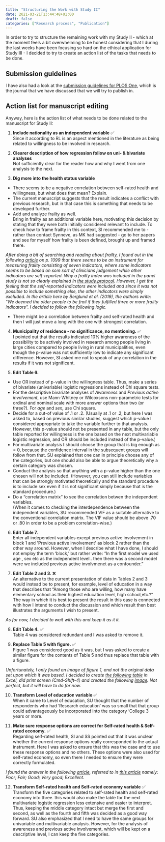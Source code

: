 ```yaml
---
title: "Structuring the Work with Study II"
date: 2021-03-21T13:44:48+01:00
draft: false
categories: ["Research process", "Publication"]
---
```


In order to try to structure the remaining work with my Study II - which at the moment feels a bit overwhelming to be honest considering that I during the last weeks have been focusing so hard on the ethical application for Study III - I decided to try to create an action list of the tasks that needs to be done.

## Submission guidelines

I have also had a look at the [submission guidelines for PLOS One](https://archive.ph/Eo8uf), which is the journal that we have discussed that we will try to publish in.

## Action list for manuscript editing
Anyway, here is the action list of what needs to be done related to the manuscript for Study II:

1. **Include nationality as an independent variable** :white_check_mark: <br> Since it according to RL is an aspect mentioned in the literature as being related to willingness to be involved in research. 

2. **Clearer description of how regression follow on uni- & bivariate analyses** <br> Not sufficiently clear for the reader how and why I went from one analysis to the next.

3. **Dig more into the health status variable** 

  + There seems to be a negative correlation between self-rated health and willingness, but what does that mean? Explain.
  + The current manuscript suggests that the result indicates a conflict with previous research, but in that case this is something that needs to be developed further. 
  + Add and analyze frailty as well. <br> Bring in frailty as an additional variable here, motivating this decision by stating that they were both initially considered relevant to include. To check how to frame frailty in this context, SI recommended me to - rather than contact Synneve, as MK had suggested - go to her papers and see for myself how frailty is been defined, brought up and framed there.
  
  *After doing a bit of searching and reading about frailty, I found out in the following [article](/pdfs/berglund2019.pdf#page=3) on p. 1099 that there seems to be an instrument for measuring frailty consisting of seven indicators, where some indicators seems to be based on som sort of clinicians judgement while other indicators are self-reported. Why a frailty index was included in the panel study is not so clearly explained in [the study protocol](/pdfs/kylen2020.pdf#page=4). However, I get the feeling that the self-reported indicators were included and since it was not possible to include something else, the other indicators were simply excluded. In the article here by Berglund et al. (2019), the authors write: "We deemed the older people to be frail if they fulfilled three or more frailty indicators". I decided to follow the following logic.*
  
  + There might be a correlation between frailty and self-rated health and then I will just move a long with the one with strongest correlation.

4. **Municipality of residence - no significance, no mentioning.** :white_check_mark: <br>
I pointed out that the results indicated 10% higher awareness of the possibility to be actively involved in research among people living in large cities compared to people living in rural municipalities, even though the p-value was not sufficiently low to indicate any significant difference. However, SI asked me not to speak of any correlation in the results if it was not significant.

5. **Edit Table 6.**

  + Use OR instead of p-value in the willingness table. Thus, make a series of bivariate (univariable) logistic regressions instead of Chi square tests.
  + For the descriptive bivariate analyses of *Awareness* and *Previous active involvement*, use Mann-Whitney or Wilcoxsons non-parametric tests for ordinal and nominal scale with more answer options than two (or three?). For *age* and *sex*, use Chi square.
  + Decide for a cut-of value of .1 or .2. (Usually at .1 or .2, but here I was asked to, based on previous similar studies, suggest which p-value I considered appropriate to take the variable further to that analysis. However, this p-value should not be presented in any table, but the only table reported for willingness is the one based on the next multivariable logistic regression, and OR should be included instead of the p-value.)
  + For multivariate analysis I should choose the group that is big enough as = 0, because the confidence interval in the subsequent groups will follow from that. SU explained that one can in principle choose any of the categories, but one should also be able to argue theoretically why a certain category was chosen. 
  + Conduct the analysis so that anything with a p-value higher than the one chosen will not be included. (However, you can still include variables that can be strongly motivated theoretically and the standard procedure is to include sex even if it is not significant simply because that is the standard procedure.)
  + Do a “correlation matrix” to see the correlation betwen the independent variables. <br> (When it comes to checking the interdependence between the independent variables, SU recommended VIF as a suitable alternative to the conventional correlation matrix. The VIF value should be above .70 or .80 in order to be a problem correlation-wise.)
  
6. **Edit Table 7.** <br> Enter all independent variables except previous active involvement in block 1 and 'Previous active involvement' as block 2 rather than the other way around. However, when I describe what I have done, I should not employ the term ‘block,’ but rather write: “In the first model we used age , sex etc as the independent level.. then there was a second model were we included previous active involvmenet as a confounder.”

7. **Edit Table 2 and 3.** :x: <br> An alternative to the current presentation of data in Tables 2 and 3 would instead be to present, for example, level of education in a way that describes that “Among those who are willing, how many have elementary school as their highest education level, high school,etc.?” The way in which it is best to present the result in this case is connected with how I intend to conduct the discussion and which result then best illustrates the arguments I wish to present.

*As for now, I decided to wait with this and keep it as it it.*

8. **Edit Table 4.** :white_check_mark: <br> Table 4 was considered redundant and I was asked to remove it. 

9. **Replace Table 5 with figure.** :white_check_mark: <br> Figure 1 was considered good as it was, but I was asked to create a similar figure for the contents of Table 5 and thus replace that table with a figure.

*Unfortunately, I only found an image of figure 1, and not the original data set upon which it was based. I decided to create [the following table](https://lu.app.box.com/file/790579468430) in Excel, did print screen (Cmd-Shift-4) and created the following [image](https://lu.app.box.com/file/790578709278). Not perfect, but it will have to do for now.*

10. **Transform Level of education variable** :white_check_mark: <br>  When it came to Level of education, SU thought that the number of respondents who had ‘Research education’ was so small that that group could advantageously be incorporated into the category ‘College 3 years or more.

11. **Make sure response options are correct for Self-rated health & Self-rated economy.** :white_check_mark: <br> Regarding self-rated health, SI and SS pointed out that it was unclear whether the current response options really corresponded to the actual instrument. Here I was asked to ensure that this was the case and to use these response options and no others. These options were also used for self-rated economy, so even there I needed to ensure they were correctly formulated.

*I found the answer in the following [article](/pdfs/ware-jr1992.pdf#page=2), referred to in [this article](/pdfs/tomsone2013.pdf#page=3) namely: Poor; Fair; Good; Very good; Excellent*. 

12. **Transform Self-rated health and Self-rated economy variable** :white_check_mark: <br> Transform the five categories related to self-rated health and self-rated economy into three. this would also make the table for the next multivariate logistic regression less extensive and easier to interpret. Thus, keeping the middle category intact but merge the first and second, as well as the fourth and fifth was decided as a good way forward. SU also emphasized that I need to have the same groups for univariable and multivariable analysis. However, for the analysis of awareness and previous active involvement, which will be kept on a descriptive level, I can keep the five categories.
